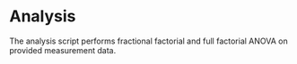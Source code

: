 # Analysis

The analysis script performs fractional factorial and full factorial ANOVA on provided measurement data.

